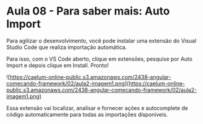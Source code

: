 # Aula 08 - Para saber mais: Auto Import

Para agilizar o desenvolvimento, você pode instalar uma extensão do Visual Studio Code que realiza importação automática.

Para isso, com o VS Code aberto, clique em extensões, pesquise por Auto Import e depois clique em Install. Pronto!

![https://caelum-online-public.s3.amazonaws.com/2438-angular-comecando-framework/02/aula2-imagem1.png](https://caelum-online-public.s3.amazonaws.com/2438-angular-comecando-framework/02/aula2-imagem1.png)

Essa extensão vai localizar, analisar e fornecer ações e autocomplete de código automaticamente para todas as importações disponíveis.